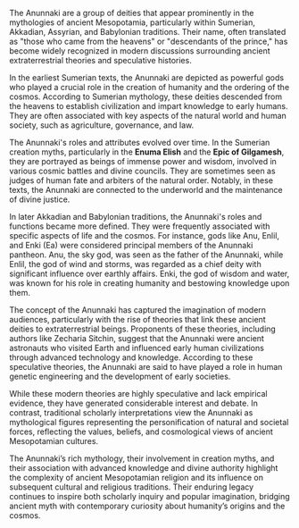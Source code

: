 The Anunnaki are a group of deities that appear prominently in the mythologies of ancient Mesopotamia, particularly within Sumerian, Akkadian, Assyrian, and Babylonian traditions. Their name, often translated as "those who came from the heavens" or "descendants of the prince," has become widely recognized in modern discussions surrounding ancient extraterrestrial theories and speculative histories.

In the earliest Sumerian texts, the Anunnaki are depicted as powerful gods who played a crucial role in the creation of humanity and the ordering of the cosmos. According to Sumerian mythology, these deities descended from the heavens to establish civilization and impart knowledge to early humans. They are often associated with key aspects of the natural world and human society, such as agriculture, governance, and law.

The Anunnaki's roles and attributes evolved over time. In the Sumerian creation myths, particularly in the **Enuma Elish** and the **Epic of Gilgamesh**, they are portrayed as beings of immense power and wisdom, involved in various cosmic battles and divine councils. They are sometimes seen as judges of human fate and arbiters of the natural order. Notably, in these texts, the Anunnaki are connected to the underworld and the maintenance of divine justice.

In later Akkadian and Babylonian traditions, the Anunnaki's roles and functions became more defined. They were frequently associated with specific aspects of life and the cosmos. For instance, gods like Anu, Enlil, and Enki (Ea) were considered principal members of the Anunnaki pantheon. Anu, the sky god, was seen as the father of the Anunnaki, while Enlil, the god of wind and storms, was regarded as a chief deity with significant influence over earthly affairs. Enki, the god of wisdom and water, was known for his role in creating humanity and bestowing knowledge upon them.

The concept of the Anunnaki has captured the imagination of modern audiences, particularly with the rise of theories that link these ancient deities to extraterrestrial beings. Proponents of these theories, including authors like Zecharia Sitchin, suggest that the Anunnaki were ancient astronauts who visited Earth and influenced early human civilizations through advanced technology and knowledge. According to these speculative theories, the Anunnaki are said to have played a role in human genetic engineering and the development of early societies.

While these modern theories are highly speculative and lack empirical evidence, they have generated considerable interest and debate. In contrast, traditional scholarly interpretations view the Anunnaki as mythological figures representing the personification of natural and societal forces, reflecting the values, beliefs, and cosmological views of ancient Mesopotamian cultures.

The Anunnaki’s rich mythology, their involvement in creation myths, and their association with advanced knowledge and divine authority highlight the complexity of ancient Mesopotamian religion and its influence on subsequent cultural and religious traditions. Their enduring legacy continues to inspire both scholarly inquiry and popular imagination, bridging ancient myth with contemporary curiosity about humanity’s origins and the cosmos.